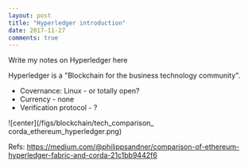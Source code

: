 ```yaml
---
layout: post
title: "Hyperledger introduction"
date: 2017-11-27
comments: true
---
```



Write my notes on Hyperledger here



Hyperledger is a "Blockchain for the business technology community". 

* Covernance: Linux - or totally open?
* Currency - none
* Verification protocol - ?


![center](/figs/blockchain/tech_comparison_ corda_ethereum_hyperledger.png)


Refs: https://medium.com/@philippsandner/comparison-of-ethereum-hyperledger-fabric-and-corda-21c1bb9442f6
